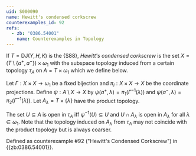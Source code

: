 ```yaml
---
uid: S000090
name: Hewitt's condensed corkscrew
counterexamples_id: 92
refs:
  - zb: "0386.54001"
    name: Counterexamples in Topology
---
```


If $T = \text{DJ}(Y, H, K)$ is the {S88},
*Hewitt's condensed corkscrew* is the set $X = (T\setminus \{a^+, a^-\}) \times \omega_1$ with the subspace topology induced from
a certain topology $\tau_A$ on $A = T \times \omega_1$ which we define below.

Let $\Gamma:X \times X \rightarrow \omega_1$ be a fixed bijection and $\pi_i:X\times X\to X$ be the coordinate projections. Define $\psi: A \setminus X \rightarrow X$ by $\psi(a^+, \lambda) = \pi_1 (\Gamma^{-1}(\lambda))$ and $\psi(a^-, \lambda) = \pi_2 (\Gamma^{-1}(\lambda))$. Let $A_\lambda = T\times \{\lambda\}$ have the product topology.

The set $U\subseteq A$ is open in $\tau_A$ iff $\psi^{-1}(U)\subseteq U$ and $U\cap A_\lambda$ is open in $A_\lambda$ for all $\lambda\in \omega_1$.
Note that the topology induced on $A_\lambda$ from $\tau_A$ may not coincide with the product topology but is always coarser.

Defined as counterexample #92 ("Hewitt's Condensed Corkscrew")
in {{zb:0386.54001}}.
